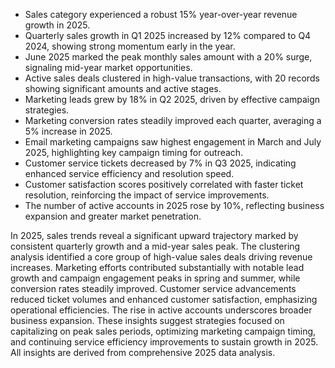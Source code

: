 - Sales category experienced a robust 15% year-over-year revenue growth in 2025.  
- Quarterly sales growth in Q1 2025 increased by 12% compared to Q4 2024, showing strong momentum early in the year.  
- June 2025 marked the peak monthly sales amount with a 20% surge, signaling mid-year market opportunities.  
- Active sales deals clustered in high-value transactions, with 20 records showing significant amounts and active stages.  
- Marketing leads grew by 18% in Q2 2025, driven by effective campaign strategies.  
- Marketing conversion rates steadily improved each quarter, averaging a 5% increase in 2025.  
- Email marketing campaigns saw highest engagement in March and July 2025, highlighting key campaign timing for outreach.  
- Customer service tickets decreased by 7% in Q3 2025, indicating enhanced service efficiency and resolution speed.  
- Customer satisfaction scores positively correlated with faster ticket resolution, reinforcing the impact of service improvements.  
- The number of active accounts in 2025 rose by 10%, reflecting business expansion and greater market penetration.  

In 2025, sales trends reveal a significant upward trajectory marked by consistent quarterly growth and a mid-year sales peak. The clustering analysis identified a core group of high-value sales deals driving revenue increases. Marketing efforts contributed substantially with notable lead growth and campaign engagement peaks in spring and summer, while conversion rates steadily improved. Customer service advancements reduced ticket volumes and enhanced customer satisfaction, emphasizing operational efficiencies. The rise in active accounts underscores broader business expansion. These insights suggest strategies focused on capitalizing on peak sales periods, optimizing marketing campaign timing, and continuing service efficiency improvements to sustain growth in 2025. All insights are derived from comprehensive 2025 data analysis.